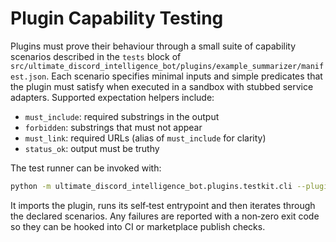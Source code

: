 # Plugin Capability Testing

Plugins must prove their behaviour through a small suite of capability
scenarios described in the `tests` block of `src/ultimate_discord_intelligence_bot/plugins/example_summarizer/manifest.json`.  Each
scenario specifies minimal inputs and simple predicates that the plugin
must satisfy when executed in a sandbox with stubbed service adapters.
Supported expectation helpers include:

- `must_include`: required substrings in the output
- `forbidden`: substrings that must not appear
- `must_link`: required URLs (alias of `must_include` for clarity)
- `status_ok`: output must be truthy

The test runner can be invoked with:

```bash
python -m ultimate_discord_intelligence_bot.plugins.testkit.cli --plugin <module>
```

It imports the plugin, runs its self‑test entrypoint and then iterates
through the declared scenarios.  Any failures are reported with a non‑zero
exit code so they can be hooked into CI or marketplace publish checks.
